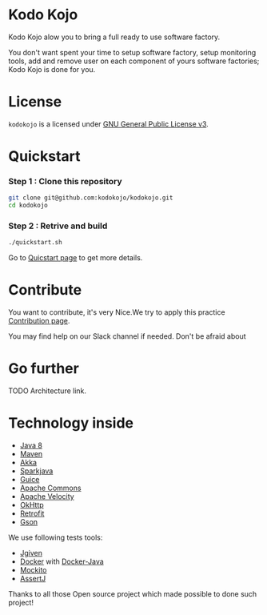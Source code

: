 # Kodo Kojo
Kodo Kojo alow you to bring a full ready to use software factory. 

You don't want spent your time to setup software factory, setup monitoring tools, add and remove user on each component of yours software factories; Kodo Kojo is done for you. 

# License

`kodokojo` is a licensed under [GNU General Public License v3](http://www.gnu.org/licenses/gpl-3.0.en.html).

# Quickstart
### Step 1 : Clone this repository
```bash
git clone git@github.com:kodokojo/kodokojo.git
cd kodokojo
```

### Step 2 : Retrive and build
```bash
./quickstart.sh
```

Go to [Quicstart page](QUICKSTART.md) to get more details.

# Contribute

You want to contribute, it's very Nice.We try to apply this practice [Contribution page](CONTRIBUTE.md).

You may find help on our Slack channel if needed. Don't be afraid about 

# Go further
TODO Architecture link.

# Technology inside

* [Java 8](http://java.com)
* [Maven](https://maven.apache.org/)
* [Akka](http://akka.io)
* [Sparkjava](http://sparkjava.com/)
* [Guice](https://github.com/google/guice)
* [Apache Commons](https://commons.apache.org/)
* [Apache Velocity](http://velocity.apache.org/)
* [OkHttp](http://square.github.io/okhttp/)
* [Retrofit](http://square.github.io/retrofit/)
* [Gson](https://github.com/google/gson)

We use following tests tools:
* [Jgiven](http://jgiven.org/)
* [Docker](https://www.docker.com/) with [Docker-Java](https://github.com/docker-java/docker-java)
* [Mockito](http://mockito.org/)
* [AssertJ](http://joel-costigliola.github.io/assertj/)


Thanks to all those Open source project which made possible to done such project!

 
 
